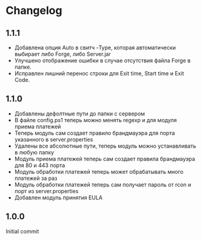 # Changelog

## 1.1.1

* Добавлена опция Auto в свитч -Type, которая автоматически выбирает либо Forge, либо Server.jar
* Улучшено отображение ошибки в случае отсутствия файла Forge в папке. 
* Исправлен лишний перенос строки для Exit time, Start time и Exit Code.


## 1.1.0

* Добавлены дефолтные пути до папки с сервером
* В файле config.ps1 теперь можно менять regexp и для модуля приема платежей
* Теперь модуль сам создает правило брандмауэра для порта указанного в server.properties
* Удалены все абсолютные пути, теперь модуль можно устанавливать в любую папку
* Модуль приема платежей теперь сам создает правила брандмауэра для 80 и 443 порта
* Модуль обработки платежей теперь может обрабатывать много платежей за раз
* Модуль обработки платежей теперь сам получает пароль от rcon и порт из server.properties
* Добавлен модуль принятия EULA

## 1.0.0
Initial commit